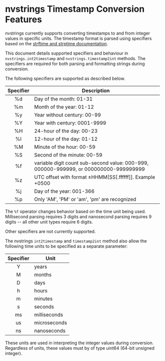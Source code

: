 # nvstrings Timestamp Conversion Features

nvstrings currently supports converting timestamps to and from integer values
in specific units. The timestamp format is parsed using specifiers based on the
[strftime and strptime documentation](https://docs.python.org/3.7/library/datetime.html#strftime-and-strptime-behavior).

This document details supported specifiers and behaviour in `nvstrings.int2timestamp` and `nvstrings.timestamp2int` methods.
The specifiers are required for both parsing and formatting strings during conversion.

The following specifiers are supported as described below.

| Specifier | Description |
| :-------: | ----------- |
| %d | Day of the month: 01-31 |
| %m | Month of the year: 01-12 |
| %y | Year without century: 00-99 |
| %Y | Year with century: 0001-9999 |
| %H | 24-hour of the day: 00-23 |
| %I | 12-hour of the day: 01-12 |
| %M | Minute of the hour: 00-59|
| %S | Second of the minute: 00-59 |
| %f | variable digit count sub-second value: 000-999, 000000-999999, or 000000000-999999999 |
| %z | UTC offset with format ±HHMM[SS[.ffffff]]. Example +0500 |
| %j | Day of the year: 001-366 |
| %p | Only 'AM', 'PM' or 'am', 'pm' are recognized |

The `%f` operator changes behavior based on the time unit being used. Millisecond parsing requires 3 digits and nanosecond parsing requires 9 digits -- all other unit types require 6 digits.

Other specifiers are not currently supported.

The nvstrings `int2timestamp` and `timestamp2int` method also allow
the following time units to be specified as a separate parameter:

| Specifier | Unit |
| :-------: | ---- |
| Y | years |
| M | months |
| D | days |
| h | hours |
| m | minutes |
| s | seconds |
| ms | milliseconds |
| us | microseconds |
| ns | nanoseconds |

These units are used in interpreting the integer values during conversion.
Regardless of units, these values must by of type uint64 (64-bit unsigned integer).
